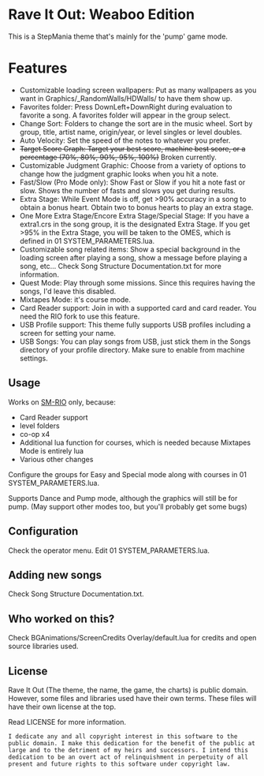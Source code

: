 # Rave It Out: Weaboo Edition
This is a StepMania theme that's mainly for the 'pump' game mode.

# Features
- Customizable loading screen wallpapers: Put as many wallpapers as you want in Graphics/_RandomWalls/HDWalls/ to have them show up.
- Favorites folder: Press DownLeft+DownRight during evaluation to favorite a song. A favorites folder will appear in the group select.
- Change Sort: Folders to change the sort are in the music wheel. Sort by group, title, artist name, origin/year, or level singles or level doubles.
- Auto Velocity: Set the speed of the notes to whatever you prefer.
- ~~Target Score Graph: Target your best score, machine best score, or a percentage (70%, 80%, 90%, 95%, 100%)~~ Broken currently.
- Customizable Judgment Graphic: Choose from a variety of options to change how the judgment graphic looks when you hit a note.
- Fast/Slow (Pro Mode only): Show Fast or Slow if you hit a note fast or slow. Shows the number of fasts and slows you get during results.
- Extra Stage: While Event Mode is off, get >90% accuracy in a song to obtain a bonus heart. Obtain two to bonus hearts to play an extra stage.
- One More Extra Stage/Encore Extra Stage/Special Stage: If you have a extra1.crs in the song group, it is the designated Extra Stage. If you get >95% in the Extra Stage, you will be taken to the OMES, which is defined in 01 SYSTEM_PARAMETERS.lua.
- Customizable song related items: Show a special background in the loading screen after playing a song, show a message before playing a song, etc... Check Song Structure Documentation.txt for more information.
- Quest Mode: Play through some missions. Since this requires having the songs, I'd leave this disabled.
- Mixtapes Mode: it's course mode.
- Card Reader support: Join in with a supported card and card reader. You need the RIO fork to use this feature.
- USB Profile support: This theme fully supports USB profiles including a screen for setting your name.
- USB Songs: You can play songs from USB, just stick them in the Songs directory of your profile directory. Make sure to enable from machine settings.

## Usage
Works on [SM-RIO](https://github.com/RhythmLunatic/stepmania/tree/starworlds) only, because:

- Card Reader support
- level folders
- co-op x4
- Additional lua function for courses, which is needed because Mixtapes Mode is entirely lua
- Various other changes

Configure the groups for Easy and Special mode along with courses in 01 SYSTEM_PARAMETERS.lua.

Supports Dance and Pump mode, although the graphics will still be for pump. (May support other modes too, but you'll probably get some bugs)

## Configuration

Check the operator menu. Edit 01 SYSTEM_PARAMETERS.lua.

## Adding new songs

Check Song Structure Documentation.txt.

## Who worked on this?

Check BGAnimations/ScreenCredits Overlay/default.lua for credits and open source libraries used.

## License
Rave It Out (The theme, the name, the game, the charts) is public domain. However, some files and libraries used have their own terms. These files will have their own license at the top.

Read LICENSE for more information.

```
I dedicate any and all copyright interest in this software to the
public domain. I make this dedication for the benefit of the public at
large and to the detriment of my heirs and successors. I intend this
dedication to be an overt act of relinquishment in perpetuity of all
present and future rights to this software under copyright law.
```